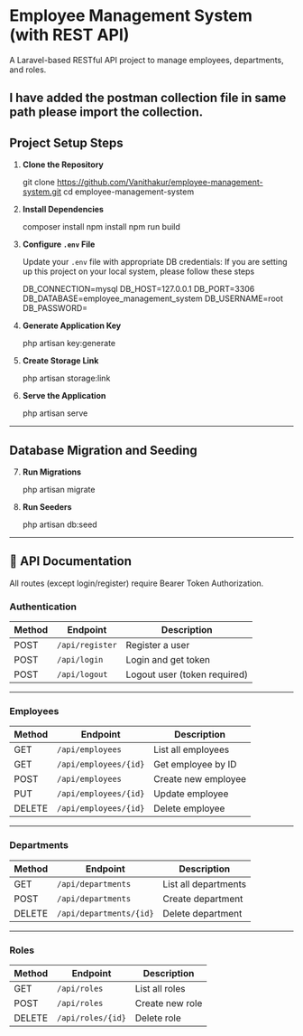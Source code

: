 #  Employee Management System (with REST API)

A Laravel-based RESTful API project to manage employees, departments, and roles.

I have added the postman collection file in same path please import the collection.
---

## Project Setup Steps

1. **Clone the Repository**

   git clone https://github.com/Vanithakur/employee-management-system.git
   cd employee-management-system

2. **Install Dependencies**

   composer install
   npm install
   npm run build

3. **Configure `.env` File**

   Update your `.env` file with appropriate DB credentials:
   If you are setting up this project on your local system, please follow these steps

   DB_CONNECTION=mysql
   DB_HOST=127.0.0.1
   DB_PORT=3306
   DB_DATABASE=employee_management_system
   DB_USERNAME=root
   DB_PASSWORD=

4. **Generate Application Key**

   php artisan key:generate

5. **Create Storage Link**

   php artisan storage:link

6. **Serve the Application**

   php artisan serve

---

## Database Migration and Seeding

7. **Run Migrations**

   php artisan migrate

8. **Run Seeders**

   php artisan db:seed

---

## 📑 API Documentation

All routes (except login/register) require Bearer Token Authorization.

### Authentication

| Method | Endpoint        | Description                  |
| ------ | --------------- | ---------------------------- |
| POST   | `/api/register` | Register a user              |
| POST   | `/api/login`    | Login and get token          |
| POST   | `/api/logout`   | Logout user (token required) |

---

### Employees

| Method | Endpoint              | Description         |
| ------ | --------------------- | ------------------- |
| GET    | `/api/employees`      | List all employees  |
| GET    | `/api/employees/{id}` | Get employee by ID  |
| POST   | `/api/employees`      | Create new employee |
| PUT    | `/api/employees/{id}` | Update employee     |
| DELETE | `/api/employees/{id}` | Delete employee     |

---

### Departments

| Method | Endpoint                | Description          |
| ------ | ----------------------- | -------------------- |
| GET    | `/api/departments`      | List all departments |
| POST   | `/api/departments`      | Create department    |
| DELETE | `/api/departments/{id}` | Delete department    |

---

###  Roles

| Method | Endpoint          | Description     |
| ------ | ----------------- | --------------- |
| GET    | `/api/roles`      | List all roles  |
| POST   | `/api/roles`      | Create new role |
| DELETE | `/api/roles/{id}` | Delete role     |
